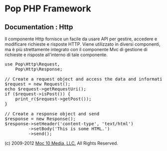 Pop PHP Framework
=================

Documentation : Http
--------------------

Il componente Http fornisce un facile da usare API per gestire, accedere e modificare richieste e risposte HTTP. Viene utilizzato in diversi componenti, ma è più strettamente integrato con il componente Mvc di gestione di richieste e risposte all'interno di tale componente.

<pre>
use Pop\Http\Request,
    Pop\Http\Response;

// Create a request object and access the data and information
$request = new Request();
echo $request->getRequestUri();
if ($request->isPost()) {
    print_r($request->getPost());
}

// Create a response object and send
$response = new Response();
$response->setHeader('content-type', 'text/html')
         ->setBody('<html><body>This is some HTML.</body></html>')
         ->send();
</pre>

(c) 2009-2012 [Moc 10 Media, LLC.](http://www.moc10media.com) All Rights Reserved.
